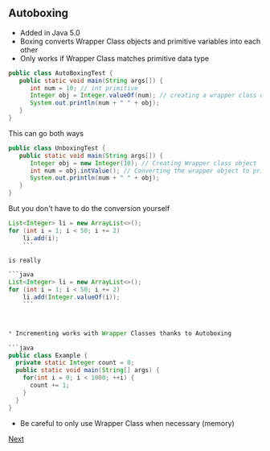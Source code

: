 ## Autoboxing
* Added in Java 5.0
* Boxing converts Wrapper Class objects and primitive variables into each other
* Only works if Wrapper Class matches primitive data type

```java
public class AutoBoxingTest {
   public static void main(String args[]) {
      int num = 10; // int primitive
      Integer obj = Integer.valueOf(num); // creating a wrapper class object
      System.out.println(num + " " + obj);
   }
}
```

This can go both ways

```java
public class UnboxingTest {
   public static void main(String args[]) {
      Integer obj = new Integer(10); // Creating Wrapper class object
      int num = obj.intValue(); // Converting the wrapper object to primitive datatype
      System.out.println(num + " " + obj);
   }
}
```

But you don't have to do the conversion yourself

```java
List<Integer> li = new ArrayList<>();
for (int i = 1; i < 50; i += 2)
    li.add(i);
    ```

is really

```java
List<Integer> li = new ArrayList<>();
for (int i = 1; i < 50; i += 2)
    li.add(Integer.valueOf(i));
    ```



* Incrementing works with Wrapper Classes thanks to Autoboxing

```java
public class Example {
  private static Integer count = 0;
  public static void main(String[] args) {
    for(int i = 0; i < 1000; ++i) {
      count += 1;
    }
  }
}
```

* Be careful to only use Wrapper Class when necessary (memory)   




[Next](parseBoolean.md)
